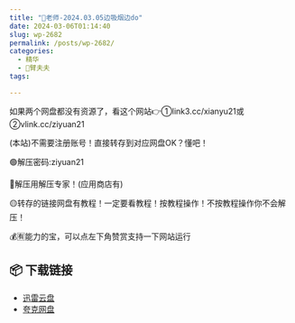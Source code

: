 ```yaml
---
title: "🌸老师-2024.03.05边吸烟边do"
date: 2024-03-06T01:14:40
slug: wp-2682
permalink: /posts/wp-2682/
categories:
  - 精华
  - 🌸臂夫夫
tags:

---
```


如果两个网盘都没有资源了，看这个网站👉①link3.cc/xianyu21或②vlink.cc/ziyuan21

(本站)不需要注册账号！直接转存到对应网盘OK？懂吧！

🟢解压密码:ziyuan21

🔵解压用解压专家！(应用商店有)

🟡转存的链接网盘有教程！一定要看教程！按教程操作！不按教程操作你不会解压！

💰🈶能力的宝，可以点左下角赞赏支持一下网站运行

## 📦 下载链接
- [迅雷云盘](https://blziyuan21.com/pay-download/2682?key=32fc5a7ade&down_id=0)
- [夸克网盘](https://blziyuan21.com/pay-download/2682?key=32fc5a7ade&down_id=1)

